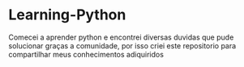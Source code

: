 # Learning-Python
Comecei a aprender python e encontrei diversas duvidas que pude solucionar graças a comunidade, por isso criei este repositorio para compartilhar meus conhecimentos adiquiridos
